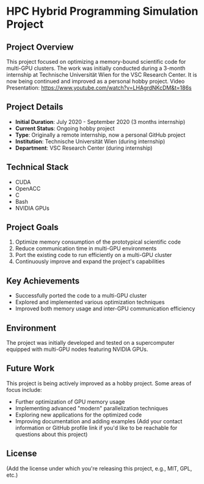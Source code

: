 # HPC Hybrid Programming Simulation Project

## Project Overview
This project focused on optimizing a memory-bound scientific code for multi-GPU clusters. The work was initially conducted during a 3-month internship at Technische Universität Wien for the VSC Research Center. It is now being continued and improved as a personal hobby project.
Video Presentation: https://www.youtube.com/watch?v=LHAgrdNKcDM&t=186s

## Project Details
- **Initial Duration**: July 2020 - September 2020 (3 months internship)
- **Current Status**: Ongoing hobby project
- **Type**: Originally a remote internship, now a personal GitHub project
- **Institution**: Technische Universität Wien (during internship)
- **Department**: VSC Research Center (during internship)

## Technical Stack
- CUDA
- OpenACC
- C
- Bash
- NVIDIA GPUs

## Project Goals
1. Optimize memory consumption of the prototypical scientific code
2. Reduce communication time in multi-GPU environments
3. Port the existing code to run efficiently on a multi-GPU cluster
4. Continuously improve and expand the project's capabilities

## Key Achievements
- Successfully ported the code to a multi-GPU cluster
- Explored and implemented various optimization techniques
- Improved both memory usage and inter-GPU communication efficiency

## Environment
The project was initially developed and tested on a supercomputer equipped with multi-GPU nodes featuring NVIDIA GPUs.

## Future Work
This project is being actively improved as a hobby project. Some areas of focus include:
- Further optimization of GPU memory usage
- Implementing advanced "modern" parallelization techniques
- Exploring new applications for the optimized code
- Improving documentation and adding examples
(Add your contact information or GitHub profile link if you'd like to be reachable for questions about this project)

## License
(Add the license under which you're releasing this project, e.g., MIT, GPL, etc.)

